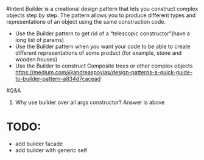 #Intent
Builder is a creational design pattern that lets you construct complex objects step by step. The pattern allows you to produce different types and representations of an object using the same construction code.
- Use the Builder pattern to get rid of a “telescopic constructor”(have a long list of params)
- Use the Builder pattern when you want your code to be able to create different representations of some product (for example, stone and wooden houses)
-  Use the Builder to construct Composite trees or other complex objects
https://medium.com/@andreaspoyias/design-patterns-a-quick-guide-to-builder-pattern-a834d7cacead

#Q&A
1) Why use builder over all args constructor?
Answer is above
   
# TODO:
- add builder facade
- add builder with generic self